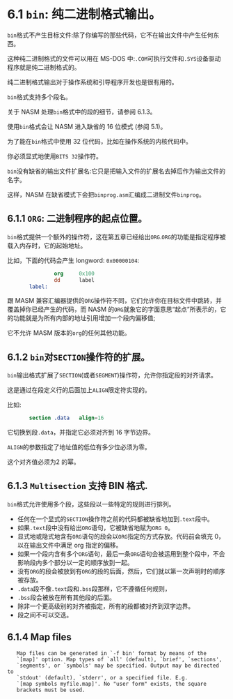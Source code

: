 6.1 `bin`: 纯二进制格式输出。
======

`bin`格式不产生目标文件:除了你编写的那些代码，它不在输出文件中产生任何东西。

这种纯二进制格式的文件可以用在 MS-DOS 中:`.COM`可执行文件和`.SYS`设备驱动程序就是纯二进制格式的。

纯二进制格式输出对于操作系统和引导程序开发也是很有用的。

`bin`格式支持多个段名。

关于 NASM 处理`bin`格式中的段的细节，请参阅 6.1.3。

使用`bin`格式会让 NASM 进入缺省的 16 位模式 (参阅 5.1)。

为了能在`bin`格式中使用 32 位代码，比如在操作系统的内核代码中。

你必须显式地使用`BITS 32`操作符。

`bin`没有缺省的输出文件扩展名:它只是把输入文件的扩展名去掉后作为输出文件的名字。

这样，NASM 在缺省模式下会把`binprog.asm`汇编成二进制文件`binprog`。

## 6.1.1 `ORG`: 二进制程序的起点位置。

`bin`格式提供一个额外的操作符，这在第五章已经给出`ORG`.`ORG`的功能是指定程序被载入内存时，它的起始地址。

比如，下面的代码会产生 longword: `0x00000104`:

```nasm
               org     0x100 
               dd      label 
       label:
```

跟 MASM 兼容汇编器提供的`ORG`操作符不同，它们允许你在目标文件中跳转，并覆盖掉你已经产生的代码，而 NASM 的`ORG`就象它的字面意思“起点”所表示的，它的功能就是为所有内部的地址引用增加一个段内偏移值;

它不允许 MASM 版本的`org`的任何其他功能。

## 6.1.2 `bin`对`SECTION`操作符的扩展。


`bin`输出格式扩展了`SECTION`(或者`SEGMENT`)操作符，允许你指定段的对齐请求。

这是通过在段定义行的后面加上`ALIGN`限定符实现的。

比如:

```nasm
       section .data   align=16
```

它切换到段`.data`，并指定它必须对齐到 16 字节边界。

`ALIGN`的参数指定了地址值的低位有多少位必须为零。

这个对齐值必须为2 的幂。


## 6.1.3 `Multisection` 支持 BIN 格式.

`bin`格式允许使用多个段，这些段以一些特定的规则进行排列。

*  任何在一个显式的`SECTION`操作符之前的代码都被缺省地加到`.text`段中。
*  如果`.text`段中没有给出`ORG`语句，它被缺省地赋为`ORG 0`。
*  显式地或隐式地含有`ORG`语句的段会以`ORG`指定的方式存放。代码前会填充 0，以在输出文件中满足 org 指定的偏移。
*  如果一个段内含有多个`ORG`语句，最后一条`ORG`语句会被运用到整个段中，不会影响段内多个部分以一定的顺序放到一起。
*  没有`ORG`的段会被放到有`ORG`的段的后面，然后，它们就以第一次声明时的顺序被存放。
*  `.data`段不像`.text`段和`.bss`段那样，它不遵循任何规则，
*  `.bss`段会被放在所有其他段的后面。
*  除非一个更高级别的对齐被指定，所有的段都被对齐到双字边界。
*  段之间不可以交迭。

##  6.1.4 Map files

       Map files can be generated in `-f bin' format by means of the
       `[map]' option. Map types of `all' (default), `brief', `sections',
       `segments', or `symbols' may be specified. Output may be directed to
       `stdout' (default), `stderr', or a specified file. E.g.
       `[map symbols myfile.map]'. No "user form" exists, the square
       brackets must be used.
